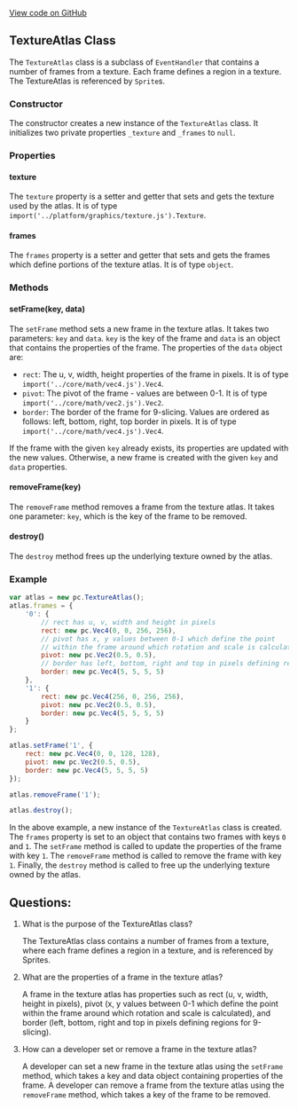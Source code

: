 [View code on GitHub](https://github.com/playcanvas/engine/src/scene/texture-atlas.js)

## TextureAtlas Class

The `TextureAtlas` class is a subclass of `EventHandler` that contains a number of frames from a texture. Each frame defines a region in a texture. The TextureAtlas is referenced by `Sprite`s. 

### Constructor

The constructor creates a new instance of the `TextureAtlas` class. It initializes two private properties `_texture` and `_frames` to `null`.

### Properties

#### texture

The `texture` property is a setter and getter that sets and gets the texture used by the atlas. It is of type `import('../platform/graphics/texture.js').Texture`.

#### frames

The `frames` property is a setter and getter that sets and gets the frames which define portions of the texture atlas. It is of type `object`.

### Methods

#### setFrame(key, data)

The `setFrame` method sets a new frame in the texture atlas. It takes two parameters: `key` and `data`. `key` is the key of the frame and `data` is an object that contains the properties of the frame. The properties of the `data` object are:

- `rect`: The u, v, width, height properties of the frame in pixels. It is of type `import('../core/math/vec4.js').Vec4`.
- `pivot`: The pivot of the frame - values are between 0-1. It is of type `import('../core/math/vec2.js').Vec2`.
- `border`: The border of the frame for 9-slicing. Values are ordered as follows: left, bottom, right, top border in pixels. It is of type `import('../core/math/vec4.js').Vec4`.

If the frame with the given `key` already exists, its properties are updated with the new values. Otherwise, a new frame is created with the given `key` and `data` properties.

#### removeFrame(key)

The `removeFrame` method removes a frame from the texture atlas. It takes one parameter: `key`, which is the key of the frame to be removed.

#### destroy()

The `destroy` method frees up the underlying texture owned by the atlas.

### Example

```javascript
var atlas = new pc.TextureAtlas();
atlas.frames = {
    '0': {
        // rect has u, v, width and height in pixels
        rect: new pc.Vec4(0, 0, 256, 256),
        // pivot has x, y values between 0-1 which define the point
        // within the frame around which rotation and scale is calculated
        pivot: new pc.Vec2(0.5, 0.5),
        // border has left, bottom, right and top in pixels defining regions for 9-slicing
        border: new pc.Vec4(5, 5, 5, 5)
    },
    '1': {
        rect: new pc.Vec4(256, 0, 256, 256),
        pivot: new pc.Vec2(0.5, 0.5),
        border: new pc.Vec4(5, 5, 5, 5)
    }
};

atlas.setFrame('1', {
    rect: new pc.Vec4(0, 0, 128, 128),
    pivot: new pc.Vec2(0.5, 0.5),
    border: new pc.Vec4(5, 5, 5, 5)
});

atlas.removeFrame('1');

atlas.destroy();
```

In the above example, a new instance of the `TextureAtlas` class is created. The `frames` property is set to an object that contains two frames with keys `0` and `1`. The `setFrame` method is called to update the properties of the frame with key `1`. The `removeFrame` method is called to remove the frame with key `1`. Finally, the `destroy` method is called to free up the underlying texture owned by the atlas.
## Questions: 
 1. What is the purpose of the TextureAtlas class?
    
    The TextureAtlas class contains a number of frames from a texture, where each frame defines a region in a texture, and is referenced by Sprites.

2. What are the properties of a frame in the texture atlas?
    
    A frame in the texture atlas has properties such as rect (u, v, width, height in pixels), pivot (x, y values between 0-1 which define the point within the frame around which rotation and scale is calculated), and border (left, bottom, right and top in pixels defining regions for 9-slicing).

3. How can a developer set or remove a frame in the texture atlas?
    
    A developer can set a new frame in the texture atlas using the `setFrame` method, which takes a key and data object containing properties of the frame. A developer can remove a frame from the texture atlas using the `removeFrame` method, which takes a key of the frame to be removed.